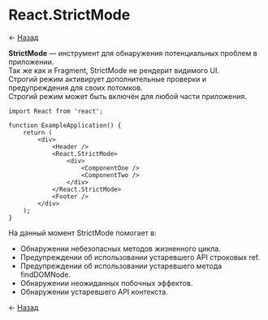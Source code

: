 # React.StrictMode

← [Назад][back]

**StrictMode** — инструмент для обнаружения потенциальных проблем в приложении.\
Так же как и Fragment, StrictMode не рендерит видимого UI.\
Строгий режим активирует дополнительные проверки и предупреждения для своих потомков.\
Строгий режим может быть включён для любой части приложения.

```react
import React from 'react';

function ExampleApplication() {
    return (
        <div>
            <Header />
            <React.StrictMode>
                <div>
                    <ComponentOne />
                    <ComponentTwo />
                </div>
            </React.StrictMode>
            <Footer />
        </div>
    );
}
```

На данный момент StrictMode помогает в:

- Обнаружении небезопасных методов жизненного цикла.
- Предупреждении об использовании устаревшего API строковых ref.
- Предупреждении об использовании устаревшего метода findDOMNode.
- Обнаружении неожиданных побочных эффектов.
- Обнаружении устаревшего API контекста.

← [Назад][back]

[back]: <.> "Назад к оглавлению"